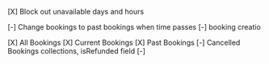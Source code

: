 [X] Block out unavailable days and hours

[-] Change bookings to past bookings when time passes
[-] booking creatio

[X] All Bookings
[X] Current Bookings
[X] Past Bookings
[-] Cancelled Bookings collections, isRefunded field
[-] 